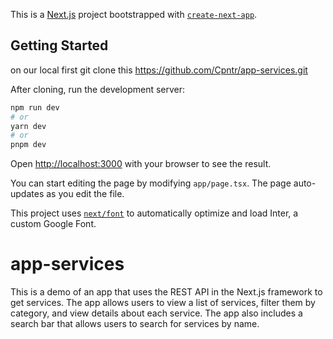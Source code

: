 This is a [Next.js](https://nextjs.org/) project bootstrapped with [`create-next-app`](https://github.com/vercel/next.js/tree/canary/packages/create-next-app).

## Getting Started

on our local first git clone this https://github.com/Cpntr/app-services.git

After cloning, run the development server:

```bash
npm run dev
# or
yarn dev
# or
pnpm dev
```

Open [http://localhost:3000](http://localhost:3000) with your browser to see the result.

You can start editing the page by modifying `app/page.tsx`. The page auto-updates as you edit the file.

This project uses [`next/font`](https://nextjs.org/docs/basic-features/font-optimization) to automatically optimize and load Inter, a custom Google Font.

# app-services
This is a demo of an app that uses the REST API in the Next.js framework to get services. The app allows users to view a list of services, filter them by category, and view details about each service. The app also includes a search bar that allows users to search for services by name.
